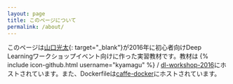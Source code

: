 ```yaml
---
layout: page
title: このページについて
permalink: /about/
---
```


このページは[山口光太](http://vision.is.tohoku.ac.jp/~kyamagu){: target="_blank"}が2016年に初心者向けDeep Learningワークショップイベント向けに作った実習教材です。教材は {% include icon-github.html username="kyamagu" %} / [dl-workshop-2016](https://github.com/kyamagu/dl-workshop-2016)にホストされています。また、Dockerfileは[caffe-docker](https://github.com/kyamagu/caffe-docker)にホストされています。
